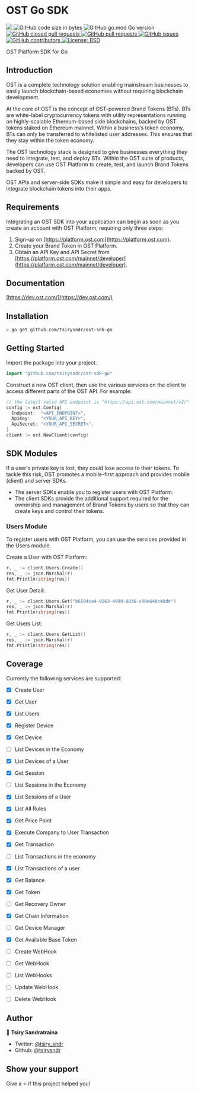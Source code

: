 # OST Go SDK

<p>
  <a href="https://github.com/tsirysndr/ost-sdk-go/commits/master">
    <img src="https://img.shields.io/github/last-commit/tsirysndr/ost-sdk-go.svg" target="_blank" />
  </a>
  <img alt="GitHub code size in bytes" src="https://img.shields.io/github/languages/code-size/tsirysndr/ost-sdk-go">
  <img alt="GitHub go.mod Go version" src="https://img.shields.io/github/go-mod/go-version/tsirysndr/ost-sdk-go">
  <a href="https://github.com/tsirysndr/ost-sdk-go/issues?q=is%3Apr+is%3Aclosed">
    <img alt="GitHub closed pull requests" src="https://img.shields.io/github/issues-pr-closed-raw/tsirysndr/ost-sdk-go">
  </a>
  <a href="https://github.com/tsirysndr/ost-sdk-go/pulls">
    <img alt="GitHub pull requests" src="https://img.shields.io/github/issues-pr/tsirysndr/ost-sdk-go">
  </a>
  <a href="https://github.com/tsirysndr/ost-sdk-go/issues">
    <img alt="GitHub issues" src="https://img.shields.io/github/issues/tsirysndr/ost-sdk-go">
  </a>
  <a href="https://github.com/tsirysndr/ost-sdk-go/graphs/contributors">
    <img alt="GitHub contributors" src="https://img.shields.io/github/contributors/tsirysndr/ost-sdk-go">
  </a>
  <a href="https://github.com/tsirysndr/ost-sdk-go/blob/master/LICENSE">
    <img alt="License: BSD" src="https://img.shields.io/badge/license-MIT-green.svg" target="_blank" />
  </a>
</p>

OST Platform SDK for Go

## Introduction

OST is a complete technology solution enabling mainstream businesses 
to easily launch blockchain-based economies without 
requiring blockchain development.

At the core of OST is the concept of OST-powered Brand Tokens (BTs). 
BTs are white-label cryptocurrency tokens with utility representations 
running on highly-scalable Ethereum-based side blockchains, 
backed by OST tokens staked on Ethereum mainnet. Within a business’s 
token economy, BTs can only be transferred to whitelisted user addresses. 
This ensures that they stay within the token economy.

The OST technology stack is designed to give businesses everything they need 
to integrate, test, and deploy BTs. Within the OST suite of products, developers 
can use OST Platform to create, test, and launch Brand Tokens backed by OST. 

OST APIs and server-side SDKs make it simple and easy for developers to 
integrate blockchain tokens into their apps.

## Requirements

Integrating an OST SDK into your application can begin as soon as you create an account 
with OST Platform, requiring only three steps:
1. Sign-up on [https://platform.ost.com](https://platform.ost.com).
2. Create your Brand Token in OST Platform.
3. Obtain an API Key and API Secret from [https://platform.ost.com/mainnet/developer](https://platform.ost.com/mainnet/developer).

## Documentation

[https://dev.ost.com/](https://dev.ost.com/)

## Installation

```bash
> go get github.com/tsirysndr/ost-sdk-go
```

## Getting Started

Import the package into your project.

```Go
import "github.com/tsirysndr/ost-sdk-go"
```

Construct a new OST client, then use the various services on the client to access different parts of the OST API. For example:

```Go
// the latest valid API endpoint is "https://api.ost.com/mainnet/v2/"
config := ost.Config{
  Endpoint:  "<API_ENDPOINT>",
  ApiKey:    "<YOUR_API_KEY>",
  ApiSecret: "<YOUR_API_SECRET>",
}
client := ost.NewClient(config)
```

## SDK Modules

If a user's private key is lost, they could lose access 
to their tokens. To tackle this risk, OST promotes a 
mobile-first approach and provides mobile (client) and server SDKs. 


* The server SDKs enable you to register users with OST Platform.
* The client SDKs provide the additional support required for 
the ownership and management of Brand Tokens by users so 
that they can create keys and control their tokens. 

### Users Module 

To register users with OST Platform, you can use the services provided in the Users module.

Create a User with OST Platform:

```Go
r, _ := client.Users.Create()
res, _ := json.Marshal(r)
fmt.Println(string(res))
```

Get User Detail:

```Go
r, _ := client.Users.Get("b6504ca4-9263-4998-8036-c90e648c48de")
res, _ := json.Marshal(r)
fmt.Println(string(res))
```

Get Users List:

```Go
r, _ := client.Users.GetList()
res, _ := json.Marshal(r)
fmt.Println(string(res))
```

##  Coverage

Currently the following services are supported:

- [x] Create User
- [x] Get User
- [x] List Users
- [x] Register Device
- [x] Get Device
- [ ] List Devices in the Economy
- [x] List Devices of a User
- [x] Get Session
- [ ] List Sessions in the Economy
- [x] List Sessions of a User
- [x] List All Rules
- [x] Get Price Point
- [x] Execute Company to User Transaction
- [x] Get Transaction
- [ ] List Transactions in the economy
- [x] List Transactions of a user
- [x] Get Balance
- [x] Get Token
- [ ] Get Recovery Owner
- [x] Get Chain Information
- [ ] Get Device Manager
- [x] Get Available Base Token
- [ ] Create WebHook
- [ ] Get WebHook
- [ ] List WebHooks
- [ ] Update WebHook
- [ ] Delete WebHook


## Author

👤 **Tsiry Sandratraina**

* Twitter: [@tsiry_sndr](https://twitter.com/tsiry_sndr)
* Github: [@tsirysndr](https://github.com/tsirysndr)

## Show your support

Give a ⭐️ if this project helped you!
